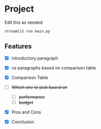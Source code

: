 # Project
Edit this as needed

```bash
streamlit run main.py
```

## Features
- [X] introductory paragraph
- [X] vs paragraphs based on comparison table
- [X] Comparison Table
- [ ] ~~Which one to pick based on~~ 
  - [ ] ~~performance~~
  - [ ] ~~budget~~
- [X] Pros and Cons
- [X] Conclusion

